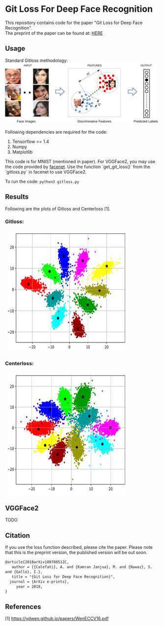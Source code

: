 # Git Loss For Deep Face Recognition
This repository contains code for the paper "Git Loss for Deep Face Recognition". 
</br>The preprint of the paper can be found at: <a href="https://arxiv.org/pdf/1807.08512.pdf">HERE</a>

## Usage
Standard Gitloss methodology:
<img src="results/push-pull-distance-1.png"/>

Following dependencies are required for the code:

<ol>
  <li>Tensorflow >= 1.4 </li>
  <li>Numpy</li>
  <li>Matplotlib</li>
</ol>
This code is for MNIST (mentioned in paper). For VGGFace2, you may use the code provided by <a href="https://github.com/davidsandberg/facenet">facenet</a>. Use the function `get_git_loss()` from the `gitloss.py` in facenet to use VGGFace2. 

To run the code: `python3 gitloss.py`

## Results 
Following are the plots of Gitloss and Centerloss [1].
### Gitloss: 
<img src="results/git-loss-lc001-lg01.png" height="400" width="400"/>

### Centerloss: 
<img src="results/center-loss-lc001-lg0.png" height="400" width="400"/>

## VGGFace2 
TODO

## Citation
If you use the loss function described, please cite the paper. Please note that this is the preprint version, the published version will be out soon.

```
@article{2018arXiv180708512C,
   author = {{Calefati}, A. and {Kamran Janjua}, M. and {Nawaz}, S. and {Gallo}, I.},
   title = "{Git Loss for Deep Face Recognition}",
  journal = {ArXiv e-prints},
     year = 2018,
}
```

## References
[1] https://ydwen.github.io/papers/WenECCV16.pdf
